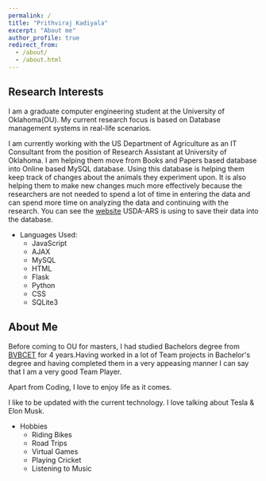 ```yaml
---
permalink: /
title: "Prithviraj Kadiyala"
excerpt: "About me"
author_profile: true
redirect_from: 
  - /about/
  - /about.html
---
```


## Research Interests
I am a graduate computer engineering student at the University of Oklahoma(OU). My current research focus is based on Database management systems in real-life scenarios.

I am currently working with the US Department of Agriculture as an IT Consultant from the position of Research Assistant at University of Oklahoma. I am helping them move from Books and Papers based database into Online based MySQL database. Using this database is helping them keep track of changes about the animals they experiment upon. It is also helping them to make new changes much more effectively because the researchers are not needed to spend a lot of time in entering the data and can spend more time on analyzing the data and continuing with the research. You can see the [website](livebarn.pythonanywhere.com) USDA-ARS is using to save their data into the database.

  * Languages Used: 
      * JavaScript
      * AJAX
      * MySQL
      * HTML
      * Flask
      * Python
      * CSS
      * SQLite3

## About Me
Before coming to OU for masters, I had studied Bachelors degree from [BVBCET](https://www.kletech.ac.in/) for 4 years.Having worked in a lot of Team projects in Bachelor's degree and having completed them in a very appeasing manner I can say that I am a very good Team Player.

Apart from Coding, I love to enjoy life as it comes.

I like to be updated with the current technology. I love talking about Tesla & Elon Musk.

  * Hobbies
      * Riding Bikes
      * Road Trips
      * Virtual Games
      * Playing Cricket
      * Listening to Music
